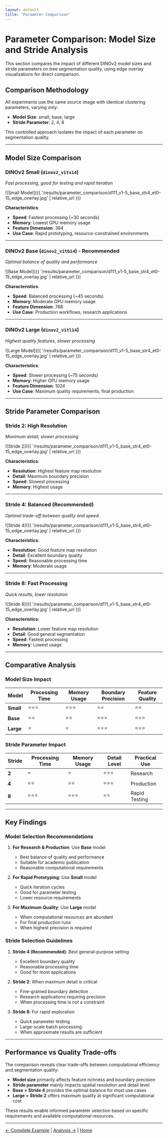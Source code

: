 ```yaml
---
layout: default
title: "Parameter Comparison"
---
```


# Parameter Comparison: Model Size and Stride Analysis

This section compares the impact of different DINOv2 model sizes and stride parameters on tree segmentation quality, using edge overlay visualizations for direct comparison.

## Comparison Methodology

All experiments use the same source image with identical clustering parameters, varying only:
- **Model Size**: small, base, large
- **Stride Parameter**: 2, 4, 8

This controlled approach isolates the impact of each parameter on segmentation quality.

---

## Model Size Comparison

### DINOv2 Small (`dinov2_vits14`)
*Fast processing, good for testing and rapid iteration*

![Small Model]({{ '/results/parameter_comparison/d111_v1-5_base_str4_et0-15_edge_overlay.jpg' | relative_url }})

**Characteristics**:
- **Speed**: Fastest processing (~30 seconds)
- **Memory**: Lowest GPU memory usage
- **Feature Dimension**: 384
- **Use Case**: Rapid prototyping, resource-constrained environments

---

### DINOv2 Base (`dinov2_vitb14`) - Recommended
*Optimal balance of quality and performance*

![Base Model]({{ '/results/parameter_comparison/d111_v1-5_base_str4_et0-15_edge_overlay.jpg' | relative_url }})

**Characteristics**:
- **Speed**: Balanced processing (~45 seconds)
- **Memory**: Moderate GPU memory usage
- **Feature Dimension**: 768
- **Use Case**: Production workflows, research applications

---

### DINOv2 Large (`dinov2_vitl14`)
*Highest quality features, slower processing*

![Large Model]({{ '/results/parameter_comparison/d111_v1-5_base_str4_et0-15_edge_overlay.jpg' | relative_url }})

**Characteristics**:
- **Speed**: Slower processing (~75 seconds)
- **Memory**: Higher GPU memory usage
- **Feature Dimension**: 1024
- **Use Case**: Maximum quality requirements, final production

---

## Stride Parameter Comparison

### Stride 2: High Resolution
*Maximum detail, slower processing*

![Stride 2]({{ '/results/parameter_comparison/d111_v1-5_base_str4_et0-15_edge_overlay.jpg' | relative_url }})

**Characteristics**:
- **Resolution**: Highest feature map resolution
- **Detail**: Maximum boundary precision
- **Speed**: Slowest processing
- **Memory**: Highest usage

---

### Stride 4: Balanced (Recommended)
*Optimal trade-off between quality and speed*

![Stride 4]({{ '/results/parameter_comparison/d111_v1-5_base_str4_et0-15_edge_overlay.jpg' | relative_url }})

**Characteristics**:
- **Resolution**: Good feature map resolution
- **Detail**: Excellent boundary quality
- **Speed**: Reasonable processing time
- **Memory**: Moderate usage

---

### Stride 8: Fast Processing
*Quick results, lower resolution*

![Stride 8]({{ '/results/parameter_comparison/d111_v1-5_base_str4_et0-15_edge_overlay.jpg' | relative_url }})

**Characteristics**:
- **Resolution**: Lower feature map resolution
- **Detail**: Good general segmentation
- **Speed**: Fastest processing
- **Memory**: Lowest usage

---

## Comparative Analysis

### Model Size Impact

| Model | Processing Time | Memory Usage | Boundary Precision | Feature Quality |
|-------|----------------|--------------|-------------------|-----------------|
| **Small** | ⭐⭐⭐ | ⭐⭐⭐ | ⭐⭐ | ⭐⭐ |
| **Base** | ⭐⭐ | ⭐⭐ | ⭐⭐⭐ | ⭐⭐⭐ |
| **Large** | ⭐ | ⭐ | ⭐⭐⭐ | ⭐⭐⭐ |

### Stride Parameter Impact

| Stride | Processing Time | Memory Usage | Detail Level | Practical Use |
|--------|----------------|--------------|--------------|---------------|
| **2** | ⭐ | ⭐ | ⭐⭐⭐ | Research |
| **4** | ⭐⭐ | ⭐⭐ | ⭐⭐⭐ | Production |
| **8** | ⭐⭐⭐ | ⭐⭐⭐ | ⭐⭐ | Rapid Testing |

---

## Key Findings

### Model Selection Recommendations

1. **For Research & Production**: Use **Base** model
   - Best balance of quality and performance
   - Suitable for academic publication
   - Reasonable computational requirements

2. **For Rapid Prototyping**: Use **Small** model
   - Quick iteration cycles
   - Good for parameter testing
   - Lower resource requirements

3. **For Maximum Quality**: Use **Large** model
   - When computational resources are abundant
   - For final production runs
   - When highest precision is required

### Stride Selection Guidelines

1. **Stride 4 (Recommended)**: Best general-purpose setting
   - Excellent boundary quality
   - Reasonable processing time
   - Good for most applications

2. **Stride 2**: When maximum detail is critical
   - Fine-grained boundary detection
   - Research applications requiring precision
   - When processing time is not a constraint

3. **Stride 8**: For rapid exploration
   - Quick parameter testing
   - Large-scale batch processing
   - When approximate results are sufficient

---

## Performance vs Quality Trade-offs

The comparison reveals clear trade-offs between computational efficiency and segmentation quality:

- **Model size** primarily affects feature richness and boundary precision
- **Stride parameter** mainly impacts spatial resolution and detail level
- **Base + Stride 4** provides the optimal balance for most use cases
- **Large + Stride 2** offers maximum quality at significant computational cost

These results enable informed parameter selection based on specific requirements and available computational resources.

---

[← Complete Example](complete_example.html) | [Analysis →](analysis.html) | [Home](index.html)